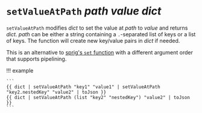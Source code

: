 # `setValueAtPath` *path* *value* *dict*

`setValueAtPath` modifies *dict* to set the value at *path* to *value* and
returns *dict*. *path* can be either a string containing a `.`-separated list of
keys or a list of keys. The function will create new key/value pairs in *dict*
if needed.

This is an alternative to [sprig's `set`
function](http://masterminds.github.io/sprig/dicts.html) with a different
argument order that supports pipelining.

!!! example

    ```
    {{ dict | setValueAtPath "key1" "value1" | setValueAtPath "key2.nestedKey" "value2" | toJson }}
    {{ dict | setValueAtPath (list "key2" "nestedKey") "value2" | toJson }}
    ```
